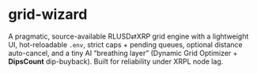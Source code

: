 # grid-wizard
A pragmatic, source-available RLUSD⇄XRP grid engine with a lightweight UI, hot-reloadable `.env`, strict caps + pending queues, optional distance auto-cancel, and a tiny AI “breathing layer” (Dynamic Grid Optimizer + **DipsCount** dip-buyback). Built for reliability under XRPL node lag.
